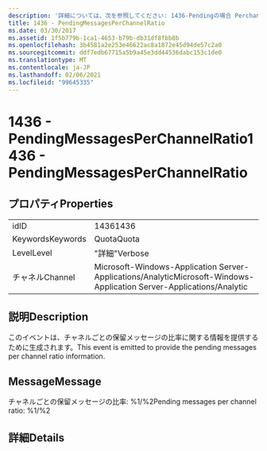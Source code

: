 ```yaml
---
description: '詳細については、次を参照してください: 1436-Pendingの場合 Perchannel比'
title: 1436 - PendingMessagesPerChannelRatio
ms.date: 03/30/2017
ms.assetid: 1f5b779b-1ca1-4653-b79b-db31df8fbb8b
ms.openlocfilehash: 3b4581a2e253e46622ac8a1872e45d94de57c2a0
ms.sourcegitcommit: ddf7edb67715a5b9a45e3dd44536dabc153c1de0
ms.translationtype: MT
ms.contentlocale: ja-JP
ms.lasthandoff: 02/06/2021
ms.locfileid: "99645335"
---
```

# <a name="1436---pendingmessagesperchannelratio"></a><span data-ttu-id="ad9d2-103">1436 - PendingMessagesPerChannelRatio</span><span class="sxs-lookup"><span data-stu-id="ad9d2-103">1436 - PendingMessagesPerChannelRatio</span></span>

## <a name="properties"></a><span data-ttu-id="ad9d2-104">プロパティ</span><span class="sxs-lookup"><span data-stu-id="ad9d2-104">Properties</span></span>  
  
|||  
|-|-|  
|<span data-ttu-id="ad9d2-105">id</span><span class="sxs-lookup"><span data-stu-id="ad9d2-105">ID</span></span>|<span data-ttu-id="ad9d2-106">1436</span><span class="sxs-lookup"><span data-stu-id="ad9d2-106">1436</span></span>|  
|<span data-ttu-id="ad9d2-107">Keywords</span><span class="sxs-lookup"><span data-stu-id="ad9d2-107">Keywords</span></span>|<span data-ttu-id="ad9d2-108">Quota</span><span class="sxs-lookup"><span data-stu-id="ad9d2-108">Quota</span></span>|  
|<span data-ttu-id="ad9d2-109">Level</span><span class="sxs-lookup"><span data-stu-id="ad9d2-109">Level</span></span>|<span data-ttu-id="ad9d2-110">"詳細"</span><span class="sxs-lookup"><span data-stu-id="ad9d2-110">Verbose</span></span>|  
|<span data-ttu-id="ad9d2-111">チャネル</span><span class="sxs-lookup"><span data-stu-id="ad9d2-111">Channel</span></span>|<span data-ttu-id="ad9d2-112">Microsoft-Windows-Application Server-Applications/Analytic</span><span class="sxs-lookup"><span data-stu-id="ad9d2-112">Microsoft-Windows-Application Server-Applications/Analytic</span></span>|  
  
## <a name="description"></a><span data-ttu-id="ad9d2-113">説明</span><span class="sxs-lookup"><span data-stu-id="ad9d2-113">Description</span></span>  

 <span data-ttu-id="ad9d2-114">このイベントは、チャネルごとの保留メッセージの比率に関する情報を提供するために生成されます。</span><span class="sxs-lookup"><span data-stu-id="ad9d2-114">This event is emitted to provide the pending messages per channel ratio information.</span></span>  
  
## <a name="message"></a><span data-ttu-id="ad9d2-115">Message</span><span class="sxs-lookup"><span data-stu-id="ad9d2-115">Message</span></span>  

 <span data-ttu-id="ad9d2-116">チャネルごとの保留メッセージの比率: %1/%2</span><span class="sxs-lookup"><span data-stu-id="ad9d2-116">Pending messages per channel ratio: %1/%2</span></span>  
  
## <a name="details"></a><span data-ttu-id="ad9d2-117">詳細</span><span class="sxs-lookup"><span data-stu-id="ad9d2-117">Details</span></span>
